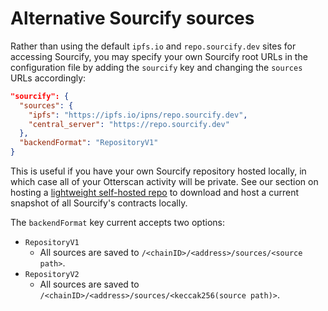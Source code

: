 # Alternative Sourcify sources

Rather than using the default `ipfs.io` and `repo.sourcify.dev` sites for accessing Sourcify, you may specify your own Sourcify root URLs in the configuration file by adding the `sourcify` key and changing the `sources` URLs accordingly:

```json
"sourcify": {
  "sources": {
    "ipfs": "https://ipfs.io/ipns/repo.sourcify.dev",
    "central_server": "https://repo.sourcify.dev"
  },
  "backendFormat": "RepositoryV1"
}
```

This is useful if you have your own Sourcify repository hosted locally, in which case all of your Otterscan activity will be private. See our section on hosting a [lightweight self-hosted repo](../../contract-verification/lightweight-sourcify-server.md) to download and host a current snapshot of all Sourcify's contracts locally.

The `backendFormat` key current accepts two options:

* `RepositoryV1`
  * All sources are saved to `/<chainID>/<address>/sources/<source path>`.
* `RepositoryV2`
  * All sources are saved to `/<chainID>/<address>/sources/<keccak256(source path)>`.
